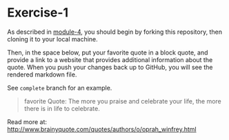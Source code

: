 # Exercise-1

As described in [module-4](https://github.com/INFO-201/m4-git-intro), you should begin by forking this repository, then cloning it to your local machine.

Then, in the space below, put your favorite quote in a block quote, and provide a link to a website that provides additional information about the quote. When you push your changes back up to GitHub, you will see the rendered markdown file.

See `complete` branch for an example.

>favorite Quote: 
>The more you praise and celebrate your life, the more there is in life to celebrate. 
>
Read more at: http://www.brainyquote.com/quotes/authors/o/oprah_winfrey.html
